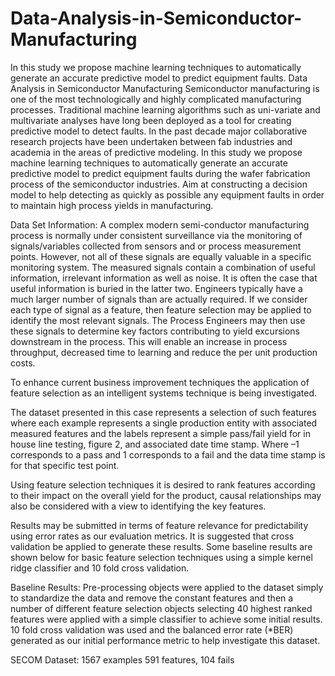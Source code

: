 # Data-Analysis-in-Semiconductor-Manufacturing
In this study we propose machine learning techniques to automatically generate an accurate predictive model to predict equipment faults.
Data Analysis in Semiconductor Manufacturing
Semiconductor manufacturing is one of the most technologically and highly complicated manufacturing processes. Traditional machine learning algorithms such as uni-variate and multivariate analyses have long been deployed as a tool for creating predictive model to detect faults. In the past decade major collaborative research projects have been undertaken between fab industries and academia in the areas of predictive modeling. In this study we propose machine learning techniques to automatically generate an accurate predictive model to predict equipment faults during the wafer fabrication process of the semiconductor industries. Aim at constructing a decision model to help detecting as quickly as possible any equipment faults in order to maintain high process yields in manufacturing.

Data Set Information:
A complex modern semi-conductor manufacturing process is normally under consistent surveillance via the monitoring of signals/variables collected from sensors and or process measurement points. However, not all of these signals are equally valuable in a specific monitoring system. The measured signals contain a combination of useful information, irrelevant information as well as noise. It is often the case that useful information is buried in the latter two. Engineers typically have a much larger number of signals than are actually required. If we consider each type of signal as a feature, then feature selection may be applied to identify the most relevant signals. The Process Engineers may then use these signals to determine key factors contributing to yield excursions downstream in the process. This will enable an increase in process throughput, decreased time to learning and reduce the per unit production costs.

To enhance current business improvement techniques the application of feature selection as an intelligent systems technique is being investigated.

The dataset presented in this case represents a selection of such features where each example represents a single production entity with associated measured features and the labels represent a simple pass/fail yield for in house line testing, figure 2, and associated date time stamp. Where –1 corresponds to a pass and 1 corresponds to a fail and the data time stamp is for that specific test point.

Using feature selection techniques it is desired to rank features according to their impact on the overall yield for the product, causal relationships may also be considered with a view to identifying the key features.

Results may be submitted in terms of feature relevance for predictability using error rates as our evaluation metrics. It is suggested that cross validation be applied to generate these results. Some baseline results are shown below for basic feature selection techniques using a simple kernel ridge classifier and 10 fold cross validation.

Baseline Results: Pre-processing objects were applied to the dataset simply to standardize the data and remove the constant features and then a number of different feature selection objects selecting 40 highest ranked features were applied with a simple classifier to achieve some initial results. 10 fold cross validation was used and the balanced error rate (*BER) generated as our initial performance metric to help investigate this dataset.

SECOM Dataset: 1567 examples 591 features, 104 fails
